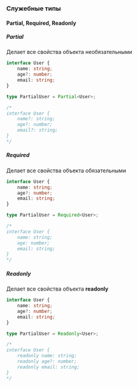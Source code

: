 ### Служебные типы
#### Partial, Required, Readonly

##### Partial
Делает все свойства объекта необязательными
```ts
interface User {
	name: string;
	age?: number;
	email: string;
}

type PartialUser = Partial<User>;

/*
interface User {
	name?: string;
	age?: number;
	email?: string;
}
*/
```

##### Required

Делает все свойства объекта обязательными

```ts
interface User {
	name: string;
	age?: number;
	email: string;
}

type PartialUser = Required<User>;

/*
interface User {
	name: string;
	age: number;
	email: string;
}
*/
```

##### Readonly

Делает все свойства объекта **readonly**

```ts
interface User {
	name: string;
	age?: number;
	email: string;
}

type PartialUser = Readonly<User>;

/*
interface User {
	readonly name: string;
	readonly age?: number;
	readonly email: string;
}
*/
```